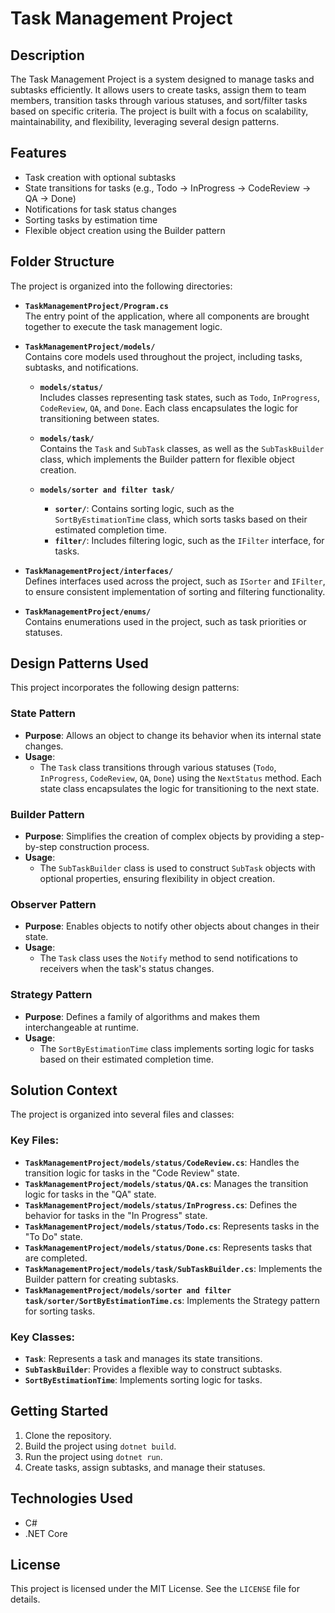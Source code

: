 # Task Management Project

## Description
The Task Management Project is a system designed to manage tasks and subtasks efficiently. It allows users to create tasks, assign them to team members, transition tasks through various statuses, and sort/filter tasks based on specific criteria. The project is built with a focus on scalability, maintainability, and flexibility, leveraging several design patterns.

## Features

- Task creation with optional subtasks
- State transitions for tasks (e.g., Todo → InProgress → CodeReview → QA → Done)
- Notifications for task status changes
- Sorting tasks by estimation time
- Flexible object creation using the Builder pattern

## Folder Structure

The project is organized into the following directories:

- **`TaskManagementProject/Program.cs`**  
  The entry point of the application, where all components are brought together to execute the task management logic.

- **`TaskManagementProject/models/`**  
  Contains core models used throughout the project, including tasks, subtasks, and notifications.

  - **`models/status/`**  
    Includes classes representing task states, such as `Todo`, `InProgress`, `CodeReview`, `QA`, and `Done`. Each class encapsulates the logic for transitioning between states.

  - **`models/task/`**  
    Contains the `Task` and `SubTask` classes, as well as the `SubTaskBuilder` class, which implements the Builder pattern for flexible object creation.

  - **`models/sorter and filter task/`**  
    - **`sorter/`**: Contains sorting logic, such as the `SortByEstimationTime` class, which sorts tasks based on their estimated completion time.  
    - **`filter/`**: Includes filtering logic, such as the `IFilter` interface, for tasks.

- **`TaskManagementProject/interfaces/`**  
  Defines interfaces used across the project, such as `ISorter` and `IFilter`, to ensure consistent implementation of sorting and filtering functionality.

- **`TaskManagementProject/enums/`**  
  Contains enumerations used in the project, such as task priorities or statuses.

## Design Patterns Used

This project incorporates the following design patterns:

### State Pattern
- **Purpose**: Allows an object to change its behavior when its internal state changes.
- **Usage**: 
  - The `Task` class transitions through various statuses (`Todo`, `InProgress`, `CodeReview`, `QA`, `Done`) using the `NextStatus` method. Each state class encapsulates the logic for transitioning to the next state.

### Builder Pattern
- **Purpose**: Simplifies the creation of complex objects by providing a step-by-step construction process.
- **Usage**: 
  - The `SubTaskBuilder` class is used to construct `SubTask` objects with optional properties, ensuring flexibility in object creation.

### Observer Pattern
- **Purpose**: Enables objects to notify other objects about changes in their state.
- **Usage**: 
  - The `Task` class uses the `Notify` method to send notifications to receivers when the task's status changes.

### Strategy Pattern
- **Purpose**: Defines a family of algorithms and makes them interchangeable at runtime.
- **Usage**: 
  - The `SortByEstimationTime` class implements sorting logic for tasks based on their estimated completion time.

## Solution Context

The project is organized into several files and classes:

### Key Files:
- **`TaskManagementProject/models/status/CodeReview.cs`**: Handles the transition logic for tasks in the "Code Review" state.
- **`TaskManagementProject/models/status/QA.cs`**: Manages the transition logic for tasks in the "QA" state.
- **`TaskManagementProject/models/status/InProgress.cs`**: Defines the behavior for tasks in the "In Progress" state.
- **`TaskManagementProject/models/status/Todo.cs`**: Represents tasks in the "To Do" state.
- **`TaskManagementProject/models/status/Done.cs`**: Represents tasks that are completed.
- **`TaskManagementProject/models/task/SubTaskBuilder.cs`**: Implements the Builder pattern for creating subtasks.
- **`TaskManagementProject/models/sorter and filter task/sorter/SortByEstimationTime.cs`**: Implements the Strategy pattern for sorting tasks.

### Key Classes:
- **`Task`**: Represents a task and manages its state transitions.
- **`SubTaskBuilder`**: Provides a flexible way to construct subtasks.
- **`SortByEstimationTime`**: Implements sorting logic for tasks.

## Getting Started

1. Clone the repository.
2. Build the project using `dotnet build`.
3. Run the project using `dotnet run`.
4. Create tasks, assign subtasks, and manage their statuses.

## Technologies Used

- C#
- .NET Core

## License

This project is licensed under the MIT License. See the `LICENSE` file for details.

